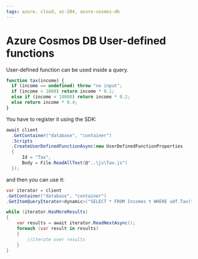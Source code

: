 ```yaml
---
tags: azure, cloud, az-204, azure-cosmos-db
---
```


# Azure Cosmos DB User-defined functions

User-defined function can be used inside a query.

```js
function tax(income) {
  if (income == undefined) throw "no input";
  if (income < 1000) return income * 0.1;
  else if (income < 10000) return income * 0.2;
  else return income * 0.4;
}
```

You have to register it using the SDK:

```cs
await client
  .GetContainer("database", "container")
  .Scripts
  .CreateUserDefinedFunctionAsync(new UserDefinedFunctionProperties
  {
      Id = "Tax",
      Body = File.ReadAllText(@"..\js\Tax.js")
  });
```

and then you can use it:

```cs
var iterator = client
.GetContainer("database", "container")
.GetItemQueryIterator<dynamic>("SELECT * FROM Incomes t WHERE udf.Tax(t.income) > 20000");

while (iterator.HasMoreResults)
{
    var results = await iterator.ReadNextAsync();
    foreach (var result in results)
    {
        //iterate over results
    }
}
```
